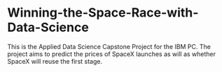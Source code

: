 # Winning-the-Space-Race-with-Data-Science
This is the Applied Data Science Capstone Project for the IBM PC. The project aims to predict the prices of SpaceX launches as will as whether SpaceX will reuse the first stage.
